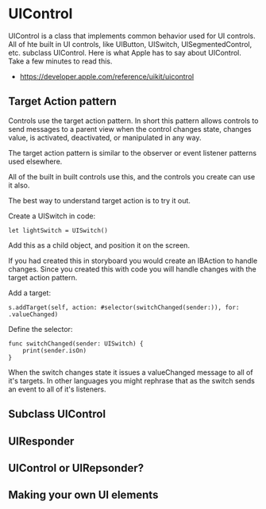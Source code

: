# UIControl
 
UIControl is a class that implements common behavior used for UI controls. All of hte built in 
UI controls, like UIButton, UISwitch, UISegmentedControl, etc. subclass UIControl. Here is what 
Apple has to say about UIControl. Take a few minutes to read this. 

- https://developer.apple.com/reference/uikit/uicontrol

## Target Action pattern

Controls use the target action pattern. In short this pattern allows controls to send messages 
to a parent view when the control changes state, changes value, is activated, deactivated, or 
manipulated in any way. 

The target action pattern is similar to the observer or event listener patterns used elsewhere. 

All of the built in built controls use this, and the controls you create can use it also. 

The best way to understand target action is to try it out. 

Create a UISwitch in code: 

`let lightSwitch = UISwitch()`

Add this as a child object, and position it on the screen. 

If you had created this in storyboard you would create an IBAction to handle changes. Since you 
created this with code you will handle changes with the target action pattern. 

Add a target:

`s.addTarget(self, action: #selector(switchChanged(sender:)), for: .valueChanged)`

Define the selector: 

```    
func switchChanged(sender: UISwitch) {
    print(sender.isOn)
}
```

When the switch changes state it issues a valueChanged message to all of it's targets. In other
languages you might rephrase that as the switch sends an event to all of it's listeners. 

## Subclass UIControl


## UIResponder


## UIControl or UIRepsonder?


## Making your own UI elements




